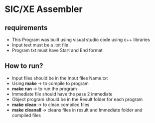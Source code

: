 # SIC/XE Assembler 


## requirements
- This Program was built using visual studio code using c++ libraries
- Input text must be a .txt file
- Program txt must have Start and End format

## How to run?
- Input files should be in the Input files Name.txt
- Using <b> make </b> -> to compile to program
- <b> make run </b> -> to run the program
- Immediate file should have the pass 2 immediate
- Object program should be in the Result folder for each program
- <b> make clean</b> -> to clean compiled files
- <b> make cleanall </b> -> cleans files in result and Immediate folder and compiled files
